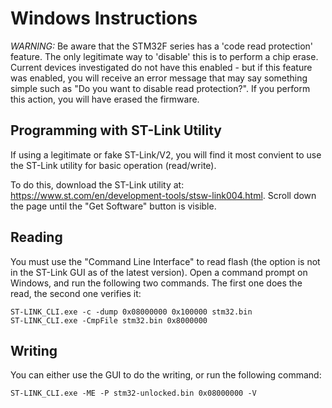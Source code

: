 # Windows Instructions

*WARNING:* Be aware that the STM32F series has a 'code read protection' feature. The only legitimate way to 'disable' this is to perform a chip erase. Current devices investigated do not have this enabled - but if this feature was enabled, you will receive an error message that may say something simple such as "Do you want to disable read protection?". If you perform this action, you will have erased the firmware.

## Programming with ST-Link Utility

If using a legitimate or fake ST-Link/V2, you will find it most convient to use the ST-Link utility for basic operation (read/write).

To do this, download the ST-Link utility at: https://www.st.com/en/development-tools/stsw-link004.html. Scroll down the page until the "Get Software" button is visible.

## Reading

You must use the "Command Line Interface" to read flash (the option is not in the ST-Link GUI as of the latest version). Open a command prompt on Windows, and run the following two commands. The first one does the read, the second one verifies it:

	ST-LINK_CLI.exe -c -dump 0x08000000 0x100000 stm32.bin
	ST-LINK_CLI.exe -CmpFile stm32.bin 0x8000000

## Writing

You can either use the GUI to do the writing, or run the following command:

	ST-LINK_CLI.exe -ME -P stm32-unlocked.bin 0x08000000 -V